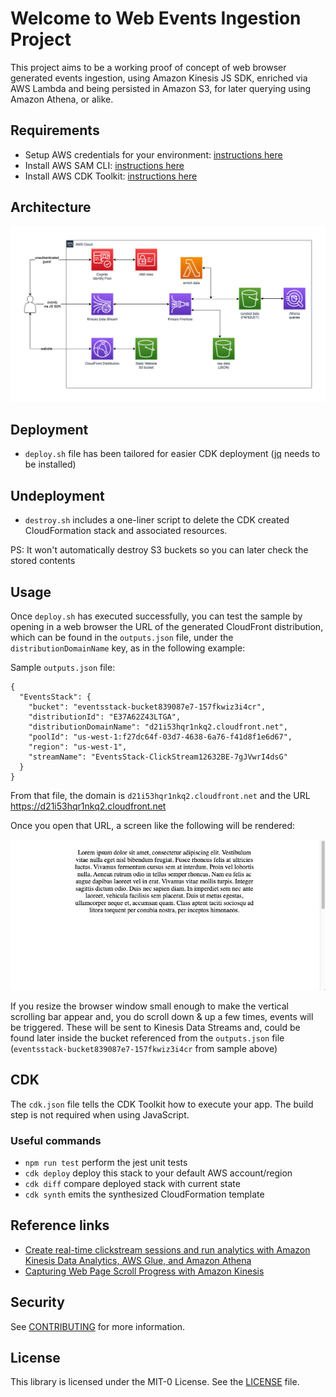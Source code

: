 # Welcome to Web Events Ingestion Project

This project aims to be a working proof of concept of web browser generated events ingestion, using Amazon Kinesis JS SDK, enriched via AWS Lambda and being persisted in Amazon S3, for later querying using Amazon Athena, or alike.

## Requirements

* Setup AWS credentials for your environment: [instructions here](https://docs.aws.amazon.com/cli/latest/userguide/cli-configure-files.html)
* Install AWS SAM CLI: [instructions here](https://docs.aws.amazon.com/serverless-application-model/latest/developerguide/install-sam-cli.html)
* Install AWS CDK Toolkit: [instructions here](https://docs.aws.amazon.com/cdk/v2/guide/cli.html)

## Architecture

![Architecture Diagram](assets/arch.png)

## Deployment

* `deploy.sh` file has been tailored for easier CDK deployment ([jq](https://jqlang.github.io/jq/ ) needs to be installed)

## Undeployment

* `destroy.sh` includes a one-liner script to delete the CDK created CloudFormation stack and associated resources.

PS: It won't automatically destroy S3 buckets so you can later check the stored contents

## Usage 

Once `deploy.sh` has executed successfully, you can test the sample by opening in a web browser the URL of the generated CloudFront distribution, which can be found in the `outputs.json` file, under the `distributionDomainName` key, as in the following example:

Sample `outputs.json` file:

```
{
  "EventsStack": {
    "bucket": "eventsstack-bucket839087e7-157fkwiz3i4cr",
    "distributionId": "E37A62Z43LTGA",
    "distributionDomainName": "d21i53hqr1nkq2.cloudfront.net",
    "poolId": "us-west-1:f27dc64f-03d7-4638-6a76-f41d8f1e6d67",
    "region": "us-west-1",
    "streamName": "EventsStack-ClickStream12632BE-7gJVwrI4dsG"
  }
}
```

From that file, the domain is `d21i53hqr1nkq2.cloudfront.net` and the URL https://d21i53hqr1nkq2.cloudfront.net

Once you open that URL, a screen like the following will be rendered:

![Web Screenshot](assets/doc/usage-screenshot-1.png)

If you resize the browser window small enough to make the vertical scrolling bar appear and, you do scroll down & up a few times, events will be triggered. These will be sent to Kinesis Data Streams and, could be found later inside the bucket referenced from the `outputs.json` file (`eventsstack-bucket839087e7-157fkwiz3i4cr` from sample above)

## CDK

The `cdk.json` file tells the CDK Toolkit how to execute your app. The build step is not required when using JavaScript.

### Useful commands

* `npm run test`         perform the jest unit tests
* `cdk deploy`           deploy this stack to your default AWS account/region
* `cdk diff`             compare deployed stack with current state
* `cdk synth`            emits the synthesized CloudFormation template

## Reference links
- [Create real-time clickstream sessions and run analytics with Amazon Kinesis Data Analytics, AWS Glue, and Amazon Athena](https://aws.amazon.com/blogs/big-data/create-real-time-clickstream-sessions-and-run-analytics-with-amazon-kinesis-data-analytics-aws-glue-and-amazon-athena/)
- [Capturing Web Page Scroll Progress with Amazon Kinesis](https://docs.aws.amazon.com/sdk-for-javascript/v2/developer-guide/kinesis-examples-capturing-page-scrolling.html)

## Security

See [CONTRIBUTING](CONTRIBUTING.md#security-issue-notifications) for more information.

## License

This library is licensed under the MIT-0 License. See the [LICENSE](LICENSE) file.